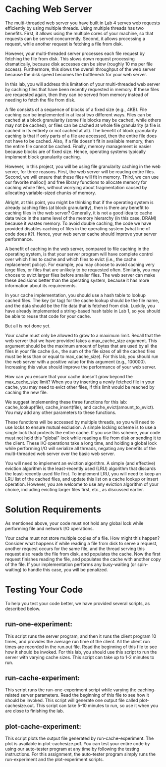 # Caching Web Server
The multi-threaded web server you have built in Lab 4 serves web requests efficiently by using multiple threads. Using multiple threads has two benefits. First, it allows using the multiple cores of your machine, so that requests can be served concurrently. Second, it allows processing a request, while another request is fetching a file from disk.

However, your multi-threaded server processes each file request by fetching the file from disk. This slows down request processing dramatically, because disk accesses can be slow (roughly 10 ms per file access). Furthermore, this slows the overall throughput of the web server because the disk speed becomes the bottleneck for your web server.

In this lab, you will address this limitation of your multi-threaded web server by caching files that have been recently requested in memory. If these files are requested again, then they can be served from memory instead of needing to fetch the file from disk.

A file consists of a sequence of blocks of a fixed size (e.g., 4KB). File caching can be implemented in at least two different ways. Files can be cached at a block granularity (some file blocks may be cached, while others may not be cached), or files can be cached at whole file granularity (a file is cached in its entirety or not cached at all). The benefit of block granularity caching is that if only parts of a file are accessed, then the entire file does not have to be cached. Also, if a file doesn't fit in available memory, then the entire file cannot be cached. Finally, memory management is easier because blocks are of fixed size. Hence, operating systems typically implement block granularity caching.

However, in this project, you will be using file granularity caching in the web server, for three reasons. First, the web server will be reading entire files. Second, we will ensure that these files will fit in memory. Third, we can use our favorite malloc() and free library functions to allocate memory for caching whole files, without worrying about fragmentation caused by allocating variable-sized chunks of memory.

Alright, at this point, you might be thinking that if the operating system is already caching files (at block granularity), then is there any benefit to caching files in the web server? Generally, it is not a good idea to cache data twice in the same level of the memory hierarchy (in this case, DRAM) because it wastes memory. To avoid double caching, the code we have provided disables caching of files in the operating system (what line of code does it?). Hence, your web server cache should improve your server performance.

A benefit of caching in the web server, compared to file caching in the operating system, is that your server program will have complete control over which files to cache and which files to evict (i.e., the cache replacement policy). For example, you may choose to avoid caching very large files, or files that are unlikely to be requested often. Similarly, you may choose to evict larger files before smaller files. The web server can make these decisions better than the operating system, because it has more information about its requirements.

In your cache implementation, you should use a hash table to lookup cached files. The key (or tag) for the cache lookup should be the file name, and the data should be the file data that is fetched from disk. Luckily, you have already implemented a string-based hash table in Lab 1, so you should be able to reuse that code for your cache.

But all is not done yet.

Your cache must only be allowed to grow to a maximum limit. Recall that the web server that we have provided takes a max_cache_size argument. This argument should be the maximum amount of bytes that are used by all the files in your file cache (i.e., the sum of the file sizes of all the cached files must be less than or equal to max_cache_size). For this lab, you should run the web server with a positive value for this argument (e.g., 100000). Increasing this value should improve the performance of your web server.

How can you ensure that your cache doesn't grow beyond the max_cache_size limit? When you try inserting a newly fetched file in your cache, you may need to evict other files, if this limit would be reached by caching the new file.

We suggest implementing these three functions for this lab: cache_lookup(file), cache_insert(file), and cache_evict(amount_to_evict). You may add any other parameters to these functions.

These functions will be accessed by multiple threads, so you will need to use locks to ensure mutual exclusion. A simple locking scheme is to use a single lock that protects the entire cache. If you use this scheme, your code must not hold this "global" lock while reading a file from disk or sending it to the client. These I/O operations take a long time, and holding a global lock while performing I/O will serialize all threads, negating any benefits of the multi-threaded web server over the basic web server.

You will need to implement an eviction algorithm. A simple (and effective) eviction algorithm is the least-recently used (LRU) algorithm that discards the least-recently used file first. To implement LRU, you will need to keep an LRU list of the cached files, and update this list on a cache lookup or insert operation. However, you are welcome to use any eviction algorithm of your choice, including evicting larger files first, etc., as discussed earlier.

# Solution Requirements
As mentioned above, your code must not hold any global lock while performing file and network I/O operations.

Your cache must not store multiple copies of a file. How might this happen? Consider what happens if while reading a file from disk to serve a request, another request occurs for the same file, and the thread serving this request also reads the file from disk, and populates the cache. Now the first request finishes reading the file, and populates the cache with another copy of the file. If your implementation performs any busy-waiting (or spin-waiting) to handle this case, you will be penalized.


# Testing Your Code
To help you test your code better, we have provided several scripts, as described below.

## run-one-experiment:
This script runs the server program, and then it runs the client program 10 times, and provides the average run time of the client. All the client run times are recorded in the run.out file. Read the beginning of this file to see how it should be invoked. For this lab, you should use this script to run the server with varying cache sizes. This script can take up to 1-2 minutes to run.

## run-cache-experiment:
This script runs the run-one-experiment script while varying the caching-related server parameters. Read the beginning of this file to see how it should be invoked. This script will generate one output file called plot-cachesize.out. This script can take 5-10 minutes to run, so use it when you are close to finishing the lab.

## plot-cache-experiment:
This script plots the output file generated by run-cache-experiment. The plot is available in plot-cachesize.pdf.
You can test your entire code by using our auto-tester program at any time by following the testing instructions. For this assignment, the auto-tester program simply runs the run-experiment and the plot-experiment scripts.